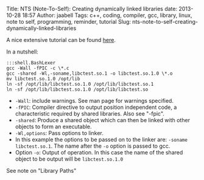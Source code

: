 Title: NTS (Note-To-Self): Creating dynamically linked libraries
date: 2013-10-28 18:57
Author: jaabell
Tags: c++, coding, compiler, gcc, library, linux, note to self, programming, reminder, tutorial
Slug: nts-note-to-self-creating-dynamically-linked-libraries

A nice extensive tutorial can be found [here](<http://www.yolinux.com/TUTORIALS/LibraryArchives-StaticAndDynamic.html>).

In a nutshell:

    :::shell.BashLexer
    gcc -Wall -fPIC -c \*.c  
    gcc -shared -Wl,-soname,libctest.so.1 -o libctest.so.1.0 \*.o  
    mv libctest.so.1.0 /opt/lib  
    ln -sf /opt/lib/libctest.so.1.0 /opt/lib/libctest.so.1  
    ln -sf /opt/lib/libctest.so.1.0 /opt/lib/libctest.so  


<!--more-->

-   `-Wall`: include warnings. See man page for warnings specified.
-   `-fPIC`: Compiler directive to output position independent code, a
    characteristic required by shared libraries. Also see
    "-fpic".
-   `-shared`: Produce a shared object which can then be linked with other objects
    to form an executable.
-   `-Wl,options`: Pass options to linker.
-   In this example the options to be passed on to the linker are: `-soname
    libctest.so.1`. The name after the `-o` option is passed to
    gcc.
-   Option `-o`:
    Output of operation. In this case the name of the shared object to
    be output will be `libctest.so.1.0`

See note on "Library Paths"
